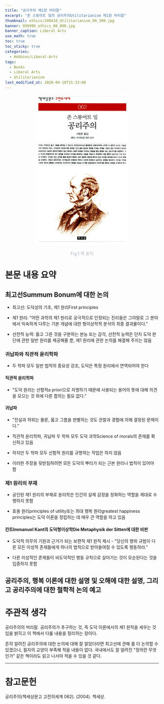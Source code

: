 ```yaml
---
title: "공리주의 제1장 머리말"
excerpt: "존 스튜어트 밀의 공리주의Utilitarianism 제1장 머리말"
thumbnail: ethics/200410_Utilitarianism_00_300.jpg
banner: 999999_ethics_00_800.jpg
banner_caption: Liberal Arts
use_math: true
toc: true
toc_sticky: true
categories:
  - Hobbies/Liberal-Arts
tags:
  - Books
  - Liberal Arts
  - Utilitarianism
last_modified_at: 2020-04-10T15:33:00
---
```


<div align="center">
  <img src="/assets/images/liberal_arts/200410_Utilitarianism_00.jpg" width="300">
  <p style="color:#aeb6bf;" style="font-size:16px;">Fig.1 책 표지</p>
</div>

# 본문 내용 요약

## 최고선Summum Bonum에 대한 논의

* 최고선: 도덕성의 기초, 제1 원리First principles

* 제1 원리: "어떤 과학의 제1 원리로 궁극적으로 인정되는 진리들은 그야말로 그 분야에서 익숙하게 다루는 기본 개념에 대한 형이상학적 분석의 최종 결과물이다."

* 선천적 능력: 옳고 그른 것을 구분하는 본능 또는 감각, 선천적 능력은 단지 도덕 판단에 관한 일반 원리를 제공해줄 뿐, 제1 원리에 관한 논의를 해결해 주지는 않음

### 귀납파와 직관적 윤리학파

* 두 학파 모두 일반 법칙의 중요성 강조, 도덕은 특정 원리에서 연역되어야 한다

#### 직관적 윤리학파

* "도덕 원리는 선험적a priori으로 자명하기 때문에 사용되는 용어의 뜻에 대해 의견을 모으는 것 외에 다른 합의는 필요 없다."

#### 귀납파

* "진실과 허위는 물론, 옳고 그름을 판별하는 것도 관찰과 경험에 의해 결정된 문제이다."

* 직관적 윤리학파, 귀납파 두 학파 모두 도덕 과학Science of morals의 존재를 확신하고 있음

* 하지만 두 학파 모두 선험적 원리를 규명하는 작업은 하지 않음

* 이러한 주장을 뒷받침하려면 모든 도덕의 뿌리가 되는 근본 원리나 법칙이 있어야 함

### 제1 원리의 부재

* 공인된 제1 원리의 부재로 윤리학은 인간의 실제 감정을 정화하는 역할을 제대로 수행하지 못함

* 효용 원리principles of utility또는 최대 행복 원리greatest happiness principles는 도덕 이론을 정립하는 데 매우 큰 역할을 하고 있음

#### 칸트Immanuel Kant의 도덕형이상학Die Metaphysik der Sitten에 대한 비판

* 도덕적 의무의 기원과 근거가 되는 보편적 제1 원칙 제시 - "당신의 행위 규범이 다른 모든 이성적 존재들에게 하나의 법칙으로 받아들여질 수 있도록 행동하라."

* 다른 이성적인 존재들이 비도덕적인 행동 규칙으로 살아가는 것이 모순된다는 것을 입증하지 못함

## 공리주의, 행복 이론에 대한 설명 및 오해에 대한 설명, 그리고 공리주의에 대한 철학적 논의 예고

# 주관적 생각

공리주의의 머리말. 공리주의가 추구하는 것, 즉 도덕 이론에서의 제1 원칙을 세우는 것임을 밝히고 이 책에서 다룰 내용을 정리하는 장이다.

흔히 알려진 공리주의에 대한 논의에 대해 잘 알았더라면 최고선에 관해 좀 더 논의할 수 있겠으나, 필자의 교양이 부족해 적을 내용이 없다. 국내에서도 잘 알려진 "정의란 무엇인가" 같은 책이라도 읽고 나서야 적을 수 있을 것 같다.

- - -
# 참고문헌

공리주의(책세상문고 고전의세계 062). (2004). 책세상.
